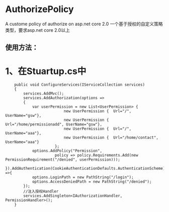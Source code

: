 # AuthorizePolicy
A custome policy of authorize on asp.net core 2.0
一个基于授权的自定义策略类型，要求asp.net core 2.0以上

## 使用方法：
# 1、在Stuartup.cs中
        public void ConfigureServices(IServiceCollection services)
        {
            services.AddMvc(); 
            services.AddAuthorization(options =>
            {
                var userPermission = new List<UserPermission> {
                              new UserPermission {  Url="/", UserName="gsw"},
                              new UserPermission {  Url="/home/permissionadd", UserName="gsw"},
                              new UserPermission {  Url="/", UserName="aaa"},
                              new UserPermission {  Url="/home/contact", UserName="aaa"}
                          };
                options.AddPolicy("Permission",
                          policy => policy.Requirements.Add(new PermissionRequirement("/denied", userPermission)));
            }).AddAuthentication(CookieAuthenticationDefaults.AuthenticationScheme).AddCookie(options =>{
                options.LoginPath = new PathString("/login");
                options.AccessDeniedPath = new PathString("/denied");
            });
            //注入授权Handler
            services.AddSingleton<IAuthorizationHandler, PermissionHandler>();
        }
